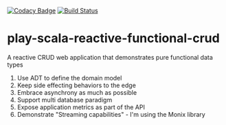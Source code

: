 [![Codacy Badge](https://api.codacy.com/project/badge/Grade/b5c97d3331924fc59849218234125abc)](https://www.codacy.com/app/joesan/play-scala-reactive-functional-crud?utm_source=github.com&amp;utm_medium=referral&amp;utm_content=joesan/play-scala-reactive-functional-crud&amp;utm_campaign=Badge_Grade)
[![Build Status](https://travis-ci.org/joesan/play-scala-reactive-functional-crud.svg?branch=master)](https://travis-ci.org/joesan/play-scala-reactive-functional-crud)

# play-scala-reactive-functional-crud
A reactive CRUD web application that demonstrates pure functional data types

1. Use ADT to define the domain model
2. Keep side effecting behaviors to the edge
3. Embrace asynchrony as much as possible
4. Support multi database paradigm
5. Expose application metrics as part of the API
6. Demonstrate "Streaming capabilities" - I'm using the Monix library
